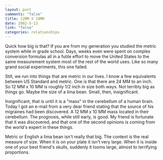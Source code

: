 ```yaml
--- 
layout: post
comments: "false"
title: 12MM X 10MM
date: 2002-5-13
link: "false"
categories: relationships
---
```

Quick how big is that? If you are from my generation you studied the metric system while in grade school. Days, weeks even were spent on complex conversion formulas all in a futile effort to move the United States to the same measurement system most of the rest of the world uses. Like so many grand social experiments, this one failed.

Still, we run into things that are metric in our lives. I know a few equivalents between US Standard and metric. One is that there are 24 MM to an inch. So 12 MM x 10 MM is roughly 1/2 inch in size both ways. Not terribly big as things go. Maybe the size of a lima bean. Small, then, insignificant.

Insignificant, that is until it is a "mass" in the cerebellum of a human brain. Today I got an e-mail from a very dear friend stating that the source of his migraines had been discovered. A 12 MM x 10 MM mass located in their cerebellum. The prognosis, while still early, is good. My friend is fortunate that it was discovered, and that one of the second opinions is coming from the world's expert in these things.

Metric or English a lima bean isn't really that big. The context is the real measure of size. When it is on your plate it isn't very large. When it is inside one of your best friend's skulls, suddenly it looms large, almost to terrifying proportions.
